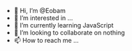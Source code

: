 - 👋 Hi, I’m @Eobam
- 👀 I’m interested in ...
- 🌱 I’m currently learning JavaScript
- 💞️ I’m looking to collaborate on nothing
- 📫 How to reach me ...

<!---
Eobam/Eobam is a ✨ special ✨ repository because its `README.md` (this file) appears on your GitHub profile.
You can click the Preview link to take a look at your changes.
--->
